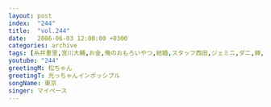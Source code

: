 ```yaml
---
layout: post
index:  "244"
title:  "vol.244"
date:   2006-06-03 12:00:00 +0300
categories: archive
tags: [糸井重里,宮川大輔,お金,俺のおもろいやつ,結婚,スタッフ西田,ジェミニ,ダニ,蝉,架空の名前を言うゲーム,尼崎]
youtube: "244"
greetingM: 松ちゃん
greetingT: 光っちゃんインポッシブル
songName: 東京
singer: マイペース
---
```

